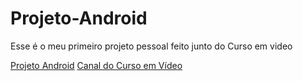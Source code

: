 # Projeto-Android
 Esse é o meu primeiro projeto pessoal feito junto do Curso em video

 <a href="pagina 2.0/index.html">Projeto Android</a>
 <a href="https://www.youtube.com/c/CursoemV%C3%ADdeo/videos" rel="external">Canal do Curso em Vídeo<a>
